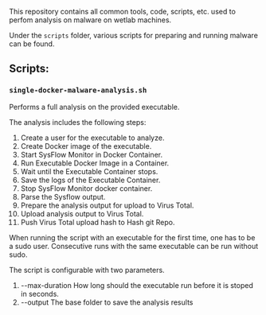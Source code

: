 This repository contains all common tools, code, scripts, etc. used to perfom analysis on malware on wetlab machines.

Under the `scripts` folder, various scripts for preparing and running malware can be found.

## Scripts:  
### `single-docker-malware-analysis.sh` 
Performs a full analysis on the provided executable.

The analysis includes the following steps:

1. Create a user for the executable to analyze.
2. Create Docker image of the executable.
3. Start SysFlow Monitor in Docker Container.
4. Run Executable Docker Image in a Container.
5. Wait until the Executable Container stops.
6. Save the logs of the Executable Container.
7. Stop SysFlow Monitor docker container.
8. Parse the Sysflow output.
9. Prepare the analysis output for upload to Virus Total.
10. Upload analysis output to Virus Total.
11. Push Virus Total upload hash to Hash git Repo.

When running the script with an executable for the first time, one has to be a sudo user.
Consecutive runs with the same executable can be run without sudo.
  
The script is configurable with two parameters.
1. --max-duration How long should the executable run before it is stoped in seconds.
2. --output The base folder to save the analysis results